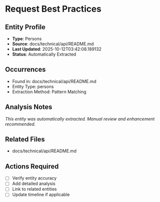 # Request Best Practices

## Entity Profile
- **Type**: Persons
- **Source**: docs/technical/api/README.md
- **Last Updated**: 2025-10-12T03:42:08.189132
- **Status**: Automatically Extracted

## Occurrences
- Found in: docs/technical/api/README.md
- Entity Type: persons
- Extraction Method: Pattern Matching

## Analysis Notes
*This entity was automatically extracted. Manual review and enhancement recommended.*

## Related Files
- docs/technical/api/README.md

## Actions Required
- [ ] Verify entity accuracy
- [ ] Add detailed analysis
- [ ] Link to related entities
- [ ] Update timeline if applicable
